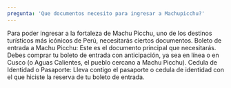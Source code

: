 ```yaml
---
pregunta: 'Que documentos necesito para ingresar a Machupicchu?'
---
```

Para poder ingresar a la fortaleza de Machu Picchu, uno de los destinos turísticos más icónicos de Perú, necesitarás ciertos documentos.
Boleto de entrada a Machu Picchu: Este es el documento principal que necesitarás. Debes comprar tu boleto de entrada con anticipación, ya 
sea en línea o en Cusco (o Aguas Calientes, el pueblo cercano a Machu Picchu). Cedula de Identidad o Pasaporte: Lleva contigo el pasaporte 
o cedula de identidad con el que hiciste la reserva de tu boleto de entrada.
